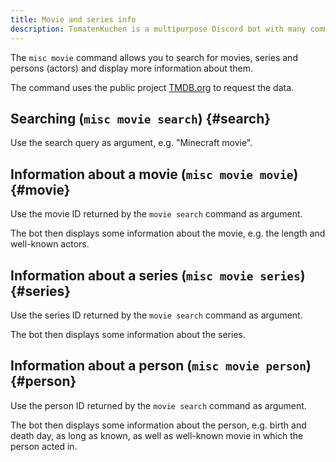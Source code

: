 ```yaml
---
title: Movie and series info
description: TomatenKuchen is a multipurpose Discord bot with many common and innovative features for your server. Mit dieser Funktion kannst du einfach nach bekannten Filmen, Serien und Darstellern suchen.
---
```


The `misc movie` command allows you to search for movies, series and persons (actors) and display more information about them.

The command uses the public project [TMDB.org](https://themoviedb.org) to request the data.

## Searching (`misc movie search`) {#search}

Use the search query as argument, e.g. "Minecraft movie".

## Information about a movie (`misc movie movie`) {#movie}

Use the movie ID returned by the `movie search` command as argument.

The bot then displays some information about the movie, e.g. the length and well-known actors.

## Information about a series (`misc movie series`) {#series}

Use the series ID returned by the `movie search` command as argument.

The bot then displays some information about the series.

## Information about a person (`misc movie person`) {#person}

Use the person ID returned by the `movie search` command as argument.

The bot then displays some information about the person, e.g. birth and death day, as long as known, as well as well-known movie in which the person acted in.
